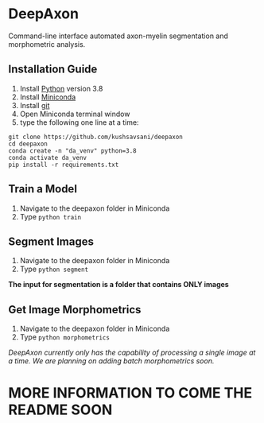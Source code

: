 # DeepAxon
Command-line interface automated axon-myelin segmentation and morphometric analysis.

## Installation Guide
1. Install [Python](https://www.python.org/) version 3.8
2. Install [Miniconda](https://docs.anaconda.com/free/miniconda/)
3. Install [git](https://git-scm.com/)
4. Open Miniconda terminal window
5. type the following one line at a time:
````
git clone https://github.com/kushsavsani/deepaxon
cd deepaxon
conda create -n "da_venv" python=3.8
conda activate da_venv
pip install -r requirements.txt
````

## Train a Model
1. Navigate to the deepaxon folder in Miniconda
2. Type `python train`

## Segment Images
1. Navigate to the deepaxon folder in Miniconda
2. Type `python segment`

**The input for segmentation is a folder that contains ONLY images**

## Get Image Morphometrics
1. Navigate to the deepaxon folder in Miniconda
2. Type `python morphometrics`

*DeepAxon currently only has the capability of processing a single image at a time. We are planning on adding batch morphometrics soon.*

# MORE INFORMATION TO COME THE README SOON
